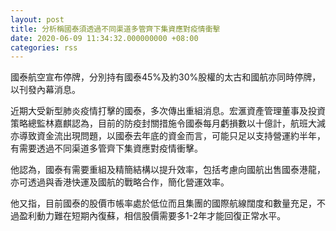 ```yaml
---
layout: post
title: 分析稱國泰須透過不同渠道多管齊下集資應對疫情衝擊
date: 2020-06-09 11:34:32.000000000 +08:00
categories: rss
---
```


國泰航空宣布停牌，分別持有國泰45%及約30%股權的太古和國航亦同時停牌，以刊發內幕消息。

近期大受新型肺炎疫情打擊的國泰，多次傳出重組消息。宏滙資產管理董事及投資策略總監林嘉麒認為，目前的防疫封關措施令國泰每月虧損數以十億計，航班大減亦導致資金流出現問題，以國泰去年底的資金而言，可能只足以支持營運約半年，有需要透過不同渠道多管齊下集資應對疫情衝擊。

他認為，國泰有需要重組及精簡結構以提升效率，包括考慮向國航出售國泰港龍，亦可透過與香港快運及國航的戰略合作，簡化營運效率。

他又指，目前國泰的股價市帳率處於低位而且集團的國際航線闊度和數量充足，不過盈利動力難在短期內復蘇，相信股價需要多1-2年才能回復正常水平。
